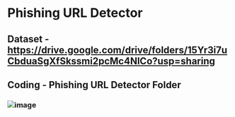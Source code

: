 # Phishing URL Detector

## Dataset - https://drive.google.com/drive/folders/15Yr3i7uCbduaSgXfSkssmi2pcMc4NlCo?usp=sharing

## Coding - Phishing URL Detector Folder

### ![image](https://user-images.githubusercontent.com/81025229/232239282-0e88de13-e075-4329-84d3-93fbb2b4dbf8.png)

